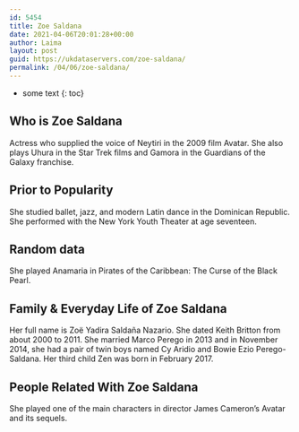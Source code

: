 ```yaml
---
id: 5454
title: Zoe Saldana
date: 2021-04-06T20:01:28+00:00
author: Laima
layout: post
guid: https://ukdataservers.com/zoe-saldana/
permalink: /04/06/zoe-saldana/
---
```


* some text
{: toc}


## Who is Zoe Saldana
                  
                  
                  
Actress who supplied the voice of Neytiri in the 2009 film Avatar. She also plays Uhura in the Star Trek films and Gamora in the Guardians of the Galaxy franchise.
                  
              
            
              
            
                
                
                
## Prior to Popularity
                  
                  
                  
She studied ballet, jazz, and modern Latin dance in the Dominican Republic. She performed with the New York Youth Theater at age seventeen.
                  
              
            
              
            
                
                
                
## Random data
                  
                  
                  
She played Anamaria in Pirates of the Caribbean: The Curse of the Black Pearl. 
                  
              
            
              
            
                
                
                
## Family & Everyday Life of Zoe Saldana
                  
                  
                  
Her full name is Zoë Yadira Saldaña Nazario. She dated Keith Britton from about 2000 to 2011. She married Marco Perego in 2013 and in November 2014, she had a pair of twin boys named Cy Aridio and Bowie Ezio Perego-Saldana. Her third child Zen was born in February 2017. 
                  
              
            
              
            
                
                
                
## People Related With Zoe Saldana
                  
                  
                  
She played one of the main characters in director James Cameron&#8217;s Avatar and its sequels.
                  
              
            
              
            
                
              
            
              
              
            
            
              
            
          
          
          